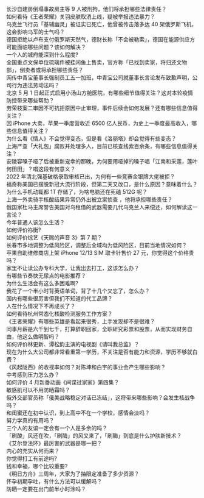 长沙自建房倒塌事故房主等 9 人被刑拘，他们将承担哪些法律责任？  
如何看待《王者荣耀》关羽皮肤取消上线，疑被举报违法暴力？  
乌克兰飞行员「基辅幽灵」被证实已死亡，他曾被传击落多达 40 架俄罗斯飞机，这会影响乌军的士气吗？  
德国拒绝以卢布支付俄罗斯天然气，德财长称「不会被勒索」，德国在能源供应方可能面临哪些问题？该如何解决？  
一个人的城府能深到什么程度?  
全国重点文保单位琉璃件被挂闲鱼上售卖，官方称「已找到卖家，将归还文物部」，倒卖者或将承担哪些责任？  
网传中青宝董事长强制员工五一加班，中青宝公司就董事长言论发布致歉声明，公司行为违法劳动法吗？  
北京 5 月 1 日起正式启用小汤山方舱医院，有哪些细节值得关注？这对本轮疫情防控带来哪些帮助？  
劳荣枝案二审因不可抗拒原因中止审理，事件后续会如何发展？还有哪些信息值得关注？  
因 iPhone 大卖，苹果一季度营收近 6500 亿人民币，为史上一季度最高收入，哪些信息值得关注？  
为什么看《情人》不会觉得变态，但是看《洛丽塔》却会觉得有些变态？  
上海严查「大礼包」腐败并处理多人，目前已核查线索百余条，有哪些信息值得关注？  
安陵容嗓子哑了后被重新宠幸的那晚，为何要用哑掉的嗓子唱「江南和采莲，莲叶何田田」？唱这段有何意义？  
2022 年清北强基破格录取审核已出，为何有一些竞赛金银牌大佬被拒？  
福奇称美国已摆脱新冠大流行阶段，但第二天又改口，是什么原因？意味着什么？  
为什么手机动辄都 1T 存储了，为啥电脑还在死磕 512G 呢？  
上海一外卖骑手核酸结果异常仍外出被立案侦查 ，他将承担哪些责任？  
俄国家杜马主席警告美国对乌租借的武器需要几代乌克兰人来偿还，如何解读这一言论？  
今年普通人该怎么生活？  
如何评价祢衡?  
如何评价综艺《天赐的声音 3》第 7 期？  
长春市多地调整为低风险区，调整后全域均为低风险区，目前当地情况如何？  
苹果自助维修商店上架 iPhone 12/13 SIM 取卡针售价 27 元，你觉得这个价格贵吗？  
家里不让读公办专科大学，让我出去打工，这该怎么办？  
有哪些节奏快无尿点的电影推荐？  
为什么生活会有这么多困难啊?  
我花了一个半小时背英语单词，背了十几个又忘了，怎么办？  
国内有哪些很厉害但我们不知道的代工品牌？  
人在什么情况下不再成长了？  
如何看待杭州常态化核酸检测服务工作方案？  
《王者荣耀》有哪些英雄是看起来很秀，上手发现却不是很难？  
同事月薪是六千到七千，打算辞职回家，全职研究彩票和股票，从而实现财务自由，他这么做明智吗？  
如何评价林更新、谭松韵主演的电视剧《请叫我总监》？  
现在为什么大公司都非常看重第一学历，不关注是否有能力和资源，学历不够就白费？  
《风起陇西》的收视率如何？对陈坤和白宇的事业会产生哪些影响？  
中考感到压力怎么办？  
如何评价 4 月新番动画《间谍过家家》第四集？  
敏感肌可以不用防晒霜吗？  
俄外交部官员称「俄美战略稳定对话已冻结」，这将带来哪些影响？会发生核战争吗？  
和闺蜜还在初中认识，到上高中不在一个学校，感情会淡吗？  
努力学真的有用吗？  
三个人的友谊一定会有一个人是多余的吗？  
「刷酸」风还在吹，「刷酶」的风又来了，「刷酶」到底是什么护肤新技术？  
《艾尔登法环》最厉害的武器是哪一把？  
内心的充实从何而来？  
你觉得打工有前途吗?  
钱和幸福，哪个比较重要?  
《明日方舟》三周年，大家为了抽限定准备了多少资源？  
怀孕初期孕吐，有什么方法可以缓解吗？  
防晒一定要在出门前半小时涂吗？  
